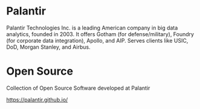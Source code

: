 # Palantir
Palantir Technologies Inc. is a leading American company in big data analytics, founded in 2003. It offers Gotham (for defense/military), Foundry (for corporate data integration), Apollo, and AIP. Serves clients like USIC, DoD, Morgan Stanley, and Airbus.

# Open Source

Collection of Open Source Software developed at Palantir

https://palantir.github.io/
